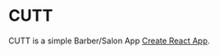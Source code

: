 # CUTT

CUTT is a simple Barber/Salon App [Create React App](https://github.com/facebook/create-react-app).
